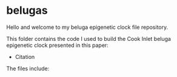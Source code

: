 # belugas

Hello and welcome to my beluga epigenetic clock file repository. 

This folder contains the code I used to build the Cook Inlet beluga epigenetic clock presented in this paper: 

+ Citation 


The files include: 

